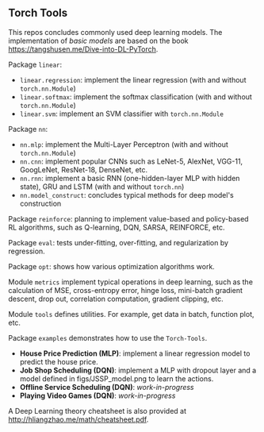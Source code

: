 ## Torch Tools
This repos concludes commonly used deep learning models. The implementation of *basic models* are based on the book 
https://tangshusen.me/Dive-into-DL-PyTorch.

Package ``linear``:
* ``linear.regression``: implement the linear regression (with and without ``torch.nn.Module``)
* ``linear.softmax``: implement the softmax classification (with and without ``torch.nn.Module``)
* ``linear.svm``: implement an SVM classifier with ``torch.nn.Module``

Package ``nn``:
* ``nn.mlp``: implement the Multi-Layer Perceptron (with and without ``torch.nn.Module``)
* ``nn.cnn``: implement popular CNNs such as LeNet-5, AlexNet, VGG-11, GoogLeNet, ResNet-18, DenseNet, etc.
* ``nn.rnn``: implement a basic RNN (one-hidden-layer MLP with hidden state), GRU and LSTM (with and without ``torch.nn``)
* ``nn.model_construct``: concludes typical methods for deep model's construction

Package ``reinforce``: planning to implement value-based and policy-based RL algorithms, such as 
Q-learning, DQN, SARSA, REINFORCE, etc.

Package ``eval``: tests under-fitting, over-fitting, and regularization by regression.

Package ``opt``: shows how various optimization algorithms work.

Module ``metrics`` implement typical operations in deep learning, such as the calculation of 
MSE, cross-entropy error, hinge loss, mini-batch gradient descent, drop out, correlation computation, 
gradient clipping, etc.

Module ``tools`` defines utilities. For example, get data in batch, function plot, etc.

Package ``examples`` demonstrates how to use the ``Torch-Tools``. 
* **House Price Prediction (MLP)**: implement a linear regression model to predict the house price.
* **Job Shop Scheduling (DQN)**: implement a MLP with dropout layer and a model defined in figs/JSSP_model.png 
to learn the actions.
* **Offline Service Scheduling (DQN)**: *work-in-progress*
* **Playing Video Games (DQN)**: *work-in-progress*


A Deep Learning theory cheatsheet is also provided at http://hliangzhao.me/math/cheatsheet.pdf.

